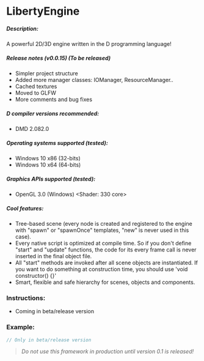 # LibertyEngine
##### Description:
A powerful 2D/3D engine written in the D programming language!

##### Release notes (v0.0.15) (To be released)
* Simpler project structure
* Added more manager classes: IOManager, ResourceManager..
* Cached textures
* Moved to GLFW
* More comments and bug fixes

##### D compiler versions recommended:
* DMD 2.082.0

##### Operating systems supported (tested):
* Windows 10 x86 (32-bits)
* Windows 10 x64 (64-bits)

##### Graphics APIs supported (tested):
* OpenGL 3.0 (Windows) <Shader: 330 core>

##### Cool features:
* Tree-based scene (every node is created and registered to the engine with "spawn" 
or "spawnOnce" templates, "new" is never used in this case).
* Every native script is optimized at compile time. So if you don't define "start" and 
"update" functions, the code for its every frame call is never inserted 
in the final object file.
* All "start" methods are invoked after all scene objects are instantiated. 
If you want to do something at construction time, you should use 'void constructor() {}'
* Smart, flexible and safe hierarchy for scenes, objects and components.

### Instructions:
* Coming in beta/release version

### Example:
```D
// Only in beta/release version
```

> *Do not use this framework in production until version 0.1 is released!*
